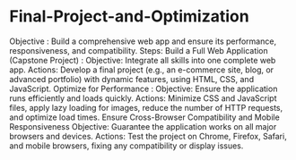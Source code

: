 # Final-Project-and-Optimization
 Objective :
 Build a comprehensive web app and ensure its performance, responsiveness, and compatibility.
 Steps:
 Build a Full Web Application (Capstone Project) :
 Objective: Integrate all skills into one complete web app.
 Actions: Develop a final project (e.g., an e-commerce site, blog, or advanced
 portfolio) with dynamic features, using HTML, CSS, and JavaScript.
 Optimize for Performance :
 Objective: Ensure the application runs efficiently and loads quickly.
 Actions: Minimize CSS and JavaScript files, apply lazy loading for images,
 reduce the number of HTTP requests, and optimize load times.
 Ensure Cross-Browser Compatibility and Mobile Responsiveness
 Objective: Guarantee the application works on all major browsers and devices.
 Actions: Test the project on Chrome, Firefox, Safari, and mobile browsers,
 fixing any compatibility or display issues.
